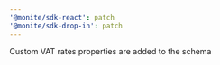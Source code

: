 ```yaml
---
'@monite/sdk-react': patch
'@monite/sdk-drop-in': patch
---
```


Custom VAT rates properties are added to the schema
